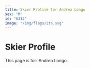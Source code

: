 ```yaml
---
title: Skier Profile for Andrea Longo
sex: "M"
id: "6312"
image: "/img/flags/ita.svg" 
---
```


# Skier Profile

This page is for: Andrea Longo.
    